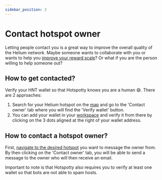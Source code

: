 ```yaml
---
sidebar_position: 3
---
```


# Contact hotspot owner
Letting people contact you is a great way to improve the overall quality of the Helium network. Maybe someone wants to collaborate with you or wants to help you [improve your reward scale](../expand-the-network/optimize-your-earnings-and-reward-scaling)?
Or what if you are the person willing to help someone out?


## How to get contacted?
Verify your HNT wallet so that Hotspotty knows you are a human :smile:. There are 2 approaches: 
1. Search for your Helium hotspot on the [map](https://app.hotspotty.net/hotspots) and go to the 'Contact owner' tab where you will find the 'Verify wallet' button.
2. You can add your wallet in your [workspace](https://app.hotspotty.net/workspace/wallets) and verify it from there by clicking on the 3 dots aligned at the right of your wallet address.


## How to contact a hotspot owner?
First, [navigate to the desired hotspot](https://app.hotspotty.net/hotspots) you want to message the owner from. By then clicking on the 'Contact owner' tab, you will be able to send a message to the owner who will then receive an email.

Important to note is that Hotspotty also requires you to verify at least one wallet so that bots are not able to spam hosts.